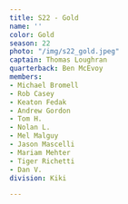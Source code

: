 ```yaml
---
title: S22 - Gold
name: ''
color: Gold
season: 22
photo: "/img/s22_gold.jpeg"
captain: Thomas Loughran
quarterback: Ben McEvoy
members:
- Michael Bromell
- Rob Casey
- Keaton Fedak
- Andrew Gordon
- Tom H.
- Nolan L.
- Mel Malguy
- Jason Mascelli
- Mariam Mehter
- Tiger Richetti
- Dan V.
division: Kiki

---
```

